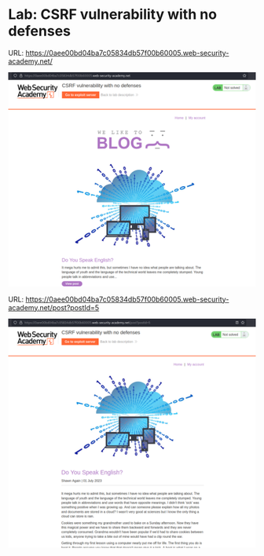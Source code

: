 # Lab: CSRF vulnerability with no defenses

URL: https://0aee00bd04ba7c05834db57f00b60005.web-security-academy.net/

![](./Images/img1.png)

URL: https://0aee00bd04ba7c05834db57f00b60005.web-security-academy.net/post?postId=5

![](./Images/img2.png)

